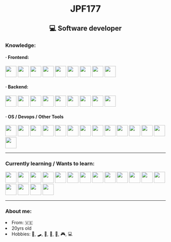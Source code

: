 <h1 align="center">JPF177</h1>
<h2 align="center">💻 Software developer</h2>

<h3>Knowledge:</h3>

<h4>· Frontend: </h4>
<div>
 <img height="35px" src="https://cdn.jsdelivr.net/gh/devicons/devicon/icons/javascript/javascript-original.svg" />
 <img height="35px" src="https://cdn.jsdelivr.net/gh/devicons/devicon/icons/react/react-original.svg" />
 <img height="35px" src="https://cdn.jsdelivr.net/gh/devicons/devicon/icons/materialui/materialui-original.svg" />
    
 <img height="35px" src="https://cdn.jsdelivr.net/gh/devicons/devicon/icons/html5/html5-original.svg" />
 <img height="35px" src="https://cdn.jsdelivr.net/gh/devicons/devicon/icons/css3/css3-original.svg" />
     <img height="35px" src="https://cdn.jsdelivr.net/gh/devicons/devicon/icons/sass/sass-original.svg" />
     <img height="35px" src="https://cdn.jsdelivr.net/gh/devicons/devicon/icons/bootstrap/bootstrap-plain.svg" />
     <img height="35px" src="https://cdn.jsdelivr.net/gh/devicons/devicon/icons/tailwindcss/tailwindcss-plain.svg" />
     <img height="35px" src="https://cdn.jsdelivr.net/gh/devicons/devicon/icons/bulma/bulma-plain.svg" />
</div>

<h4>· Backend:</h4>
<div>
     <img height="35px" src="https://cdn.jsdelivr.net/gh/devicons/devicon/icons/python/python-original.svg" />
    <img height="35px" src="https://cdn.jsdelivr.net/gh/devicons/devicon/icons/bash/bash-original.svg" />
     <img height="35px" src="https://cdn.jsdelivr.net/gh/devicons/devicon/icons/nodejs/nodejs-plain.svg" />
     <img height="35px" src="https://cdn.jsdelivr.net/gh/devicons/devicon/icons/express/express-original.svg" />
     <img height="35px" src="https://cdn.jsdelivr.net/gh/devicons/devicon/icons/nextjs/nextjs-original.svg" />
     <img height="35px" src="https://cdn.jsdelivr.net/gh/devicons/devicon/icons/apache/apache-original.svg" />
     <img height="35px" src="https://cdn.jsdelivr.net/gh/devicons/devicon/icons/mysql/mysql-original.svg" />
     <img height="35px" src="https://cdn.jsdelivr.net/gh/devicons/devicon/icons/postgresql/postgresql-original.svg" />
     <img height="35px" src="https://cdn.jsdelivr.net/gh/devicons/devicon/icons/mongodb/mongodb-original.svg" />
</div>

<h4>· OS / Devops / Other Tools </h4>
<div>
     <img height="35px" src="https://cdn.jsdelivr.net/gh/devicons/devicon/icons/linux/linux-original.svg" />
     <img height="35px" src="https://cdn.jsdelivr.net/gh/devicons/devicon/icons/git/git-original.svg" />
     <img height="35px" src="https://cdn.jsdelivr.net/gh/devicons/devicon/icons/vscode/vscode-original.svg" />
     <img height="35px" src="https://cdn.jsdelivr.net/gh/devicons/devicon/icons/npm/npm-original-wordmark.svg" />
     <img height="35px" src="https://cdn.jsdelivr.net/gh/devicons/devicon/icons/yarn/yarn-original.svg" />
     <img height="35px" src="https://cdn.jsdelivr.net/gh/devicons/devicon/icons/vim/vim-original.svg" />
     <img height="35px" src="https://cdn.jsdelivr.net/gh/devicons/devicon/icons/filezilla/filezilla-plain.svg" />
     <img height="35px" src="https://cdn.jsdelivr.net/gh/devicons/devicon/icons/codepen/codepen-plain.svg" />
     <img height="35px" src="https://cdn.jsdelivr.net/gh/devicons/devicon/icons/pycharm/pycharm-original.svg" />
     <img height="35px" src="https://cdn.jsdelivr.net/gh/devicons/devicon/icons/markdown/markdown-original.svg" />
     <img height="35px"  src="https://cdn.jsdelivr.net/gh/devicons/devicon/icons/raspberrypi/raspberrypi-original.svg" />
     <img height="35px" src="https://cdn.jsdelivr.net/gh/devicons/devicon/icons/windows8/windows8-original.svg" />
     <img height="35px" src="https://cdn.jsdelivr.net/gh/devicons/devicon/icons/ubuntu/ubuntu-plain.svg" />
     <img height="35px" src="https://cdn.jsdelivr.net/gh/devicons/devicon/icons/trello/trello-plain.svg" />
</div>

<hr />

<h3>Currently learning / Wants to learn:</h3>
<div>
     <img height="35px" src="https://cdn.jsdelivr.net/gh/devicons/devicon/icons/go/go-original.svg" />
     <img height="35px" src="https://cdn.jsdelivr.net/gh/devicons/devicon/icons/rust/rust-plain.svg" />
     <img height="35px" src="https://cdn.jsdelivr.net/gh/devicons/devicon/icons/c/c-original.svg" />
     <img height="35px" src="https://cdn.jsdelivr.net/gh/devicons/devicon/icons/cplusplus/cplusplus-original.svg" />
     <img height="35px" src="https://cdn.jsdelivr.net/gh/devicons/devicon/icons/ruby/ruby-original.svg" />
     <img height="35px" src="https://cdn.jsdelivr.net/gh/devicons/devicon/icons/php/php-original.svg" />
     <img  height="35px"  src="https://cdn.jsdelivr.net/gh/devicons/devicon/icons/typescript/typescript-original.svg" />
     <img height="35px" src="https://cdn.jsdelivr.net/gh/devicons/devicon/icons/denojs/denojs-original.svg" />
     <img height="35px"  src="https://cdn.jsdelivr.net/gh/devicons/devicon/icons/electron/electron-original.svg" />
     <img height="35px"  src="https://cdn.jsdelivr.net/gh/devicons/devicon/icons/socketio/socketio-original.svg" />
     <img  height="35px" src="https://cdn.jsdelivr.net/gh/devicons/devicon/icons/webpack/webpack-original.svg" />
     <img  height="35px" src="https://cdn.jsdelivr.net/gh/devicons/devicon/icons/flutter/flutter-original.svg" />
     <img height="35px" src="https://cdn.jsdelivr.net/gh/devicons/devicon/icons/graphql/graphql-plain.svg" />
     <img  height="35px" src="https://cdn.jsdelivr.net/gh/devicons/devicon/icons/firebase/firebase-plain.svg" />
     <img  height="35px" src="https://cdn.jsdelivr.net/gh/devicons/devicon/icons/couchdb/couchdb-original.svg" />
     <img  height="35px" src="https://cdn.jsdelivr.net/gh/devicons/devicon/icons/redis/redis-original.svg" />
     <img  height="35px" src="https://cdn.jsdelivr.net/gh/devicons/devicon/icons/rocksdb/rocksdb-plain.svg" />
</div>

<hr/>

<h3>About me:</h3>
<li>From: 🇻🇪</li>
<li>20yrs old</li>
<li>Hobbies: 📝, 🛹, 🎨, 📐, 🎸, 🎮, 💻</li>
